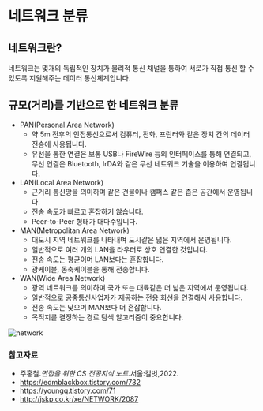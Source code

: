 # 네트워크 분류

## 네트워크란?
네트워크는 몇개의 독립적인 장치가 물리적 통신 채널을 통하여 
서로가 직접 통신 할 수 있도록 지원해주는 데이터 통신체계입니다.

## 규모(거리)를 기반으로 한 네트워크 분류
- PAN(Personal Area Network)
  - 약 5m 전후의 인접통신으로서 컴퓨터, 전화, 프린터와 같은 장치 간의 데이터 전송에 사용됩니다.
  - 유선을 통한 연결은 보통 USB나 FireWire 등의 인터페이스를 통해 연결되고, 
    무선 연결은 Bluetooth, IrDA와 같은 무선 네트워크 기술을 이용하여 연결됩니다.
- LAN(Local Area Network)
  - 근거리 통신망을 의미하며 같은 건물이나 캠퍼스 같은 좁은 공간에서 운영됩니다.
  - 전송 속도가 빠르고 혼잡하기 않습니다.
  - Peer-to-Peer 형태가 대다수입니다.
- MAN(Metropolitan Area Network)
  - 대도시 지역 네트워크를 나타내며 도시같은 넓은 지역에서 운영됩니다.
  - 일반적으로 여러 개의 LAN을 라우터로 상호 연결한 것입니다.
  - 전송 속도는 평균이며 LAN보다는 혼잡합니다.
  - 광케이블, 동축케이블을 통해 전송합니다.
- WAN(Wide Area Network)
  - 광역 네트워크를 의미하며 국가 또는 대륙같은 더 넓은 지역에서 운영됩니다.
  - 일반적으로 공중통신사업자가 제공하는 전용 회선을 연결해서 사용합니다.
  - 전송 속도는 낮으며 MAN보다 더 혼잡합니다.
  - 목적지를 결정하는 경로 탐색 알고리즘이 중요합니다.

![network](https://user-images.githubusercontent.com/79966015/174923621-bad1705e-9adf-47f1-9127-f9f7ef09f889.PNG)


### 참고자료
- 주홍철.*면접을 위한 CS 전공지식 노트*.서울:길벗,2022.
- https://edmblackbox.tistory.com/732
- https://youngq.tistory.com/71
- http://jskp.co.kr/xe/NETWORK/2087